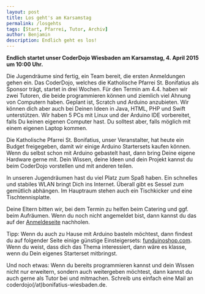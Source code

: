 ```yaml
---
layout: post
title: Los geht's am Karsamstag
permalink: /losgehts
tags: [Start, Pfarrei, Tutor, Archiv]
author: Benjamin
description: Endlich geht es los!
---
```


**Endlich startet unser CoderDojo Wiesbaden am Karsamstag, 4. April 2015 um 10:00 Uhr.**

Die Jugendräume sind fertig, ein Team bereit, die ersten Anmeldungen gehen ein.
Das CoderDojo, welches die Katholische Pfarrei St. Bonifatius als Sponsor trägt, startet in drei Wochen.
Für den Termin am 4.4. haben wir zwei Tutoren, die beide programmieren können und ziemlich viel Ahnung von Computern haben.<!--break--><!--n-->
Geplant ist, Scratch und Arduino anzubieten. Wir können dich aber auch bei Deinen Ideen in Java, HTML, PHP und Swift unterstützen.
Wir haben 5 PCs mit Linux und der Arduino IDE vorbereitet, falls Du keinen eigenen Computer hast.
Du solltest aber, falls möglich mit einem eigenen Laptop kommen.

Die Katholische Pfarrei St. Bonifatius, unser Veranstalter, hat heute ein Budget freigegeben, damit wir einige Arduino Startersets kaufen können.
Wenn du selbst schon mit Arduino gebastelt hast, dann bring Deine eigene Hardware gerne mit.
Dein Wissen, deine Ideen und dein Projekt kannst du beim CoderDojo vorstellen und mit anderen teilen.

In unseren Jugendräumen hast du viel Platz zum Spaß haben. Ein schnelles und stabiles WLAN bringt Dich ins Internet.
Überall gibt es Sessel zum gemütlich abhängen. Im Hauptraum stehen auch ein Tischkicker und eine Tischtennisplatte.

Deine Eltern bitten wir, bei dem Termin zu helfen beim Catering und ggf. beim Aufräumen.
Wenn du noch nicht angemeldet bist, dann kannst du das auf der [Anmeldeseite](https://coderdojo-wiesbaden.de/anmeldung) nachholen.

Tipp: Wenn du auch zu Hause mit Arduino basteln möchtest, dann findest du auf folgender Seite einige günstige Einsteigersets: [funduinoshop.com](https://fundoinoshop.com).
Wenn du weist, dass dich das Thema interessiert, dann wäre es klasse, wenn du Dein eigenes Starterset mitbringst.

Und noch etwas: Wenn du bereits programmieren kannst und dein Wissen nicht nur erweitern, sondern auch weitergeben möchtest,
 dann kannst du auch gerne als Tutor bei und mitmachen. Schreib uns einfach eine Mail an coderdojo(/at)bonifatius-wiesbaden.de.